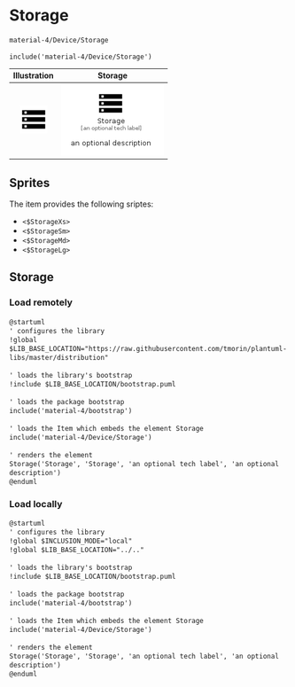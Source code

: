 # Storage


```text
material-4/Device/Storage
```

```text
include('material-4/Device/Storage')
```



| Illustration | Storage |
| :---: | :---: |
| ![illustration for Illustration](../../material-4/Device/Storage.png) | ![illustration for Storage](../../material-4/Device/Storage.Local.png) |



## Sprites
The item provides the following sriptes:

- `<$StorageXs>`
- `<$StorageSm>`
- `<$StorageMd>`
- `<$StorageLg>`





## Storage

### Load remotely
```plantuml
@startuml
' configures the library
!global $LIB_BASE_LOCATION="https://raw.githubusercontent.com/tmorin/plantuml-libs/master/distribution"

' loads the library's bootstrap
!include $LIB_BASE_LOCATION/bootstrap.puml

' loads the package bootstrap
include('material-4/bootstrap')

' loads the Item which embeds the element Storage
include('material-4/Device/Storage')

' renders the element
Storage('Storage', 'Storage', 'an optional tech label', 'an optional description')
@enduml
```

### Load locally
```plantuml
@startuml
' configures the library
!global $INCLUSION_MODE="local"
!global $LIB_BASE_LOCATION="../.."

' loads the library's bootstrap
!include $LIB_BASE_LOCATION/bootstrap.puml

' loads the package bootstrap
include('material-4/bootstrap')

' loads the Item which embeds the element Storage
include('material-4/Device/Storage')

' renders the element
Storage('Storage', 'Storage', 'an optional tech label', 'an optional description')
@enduml
```

